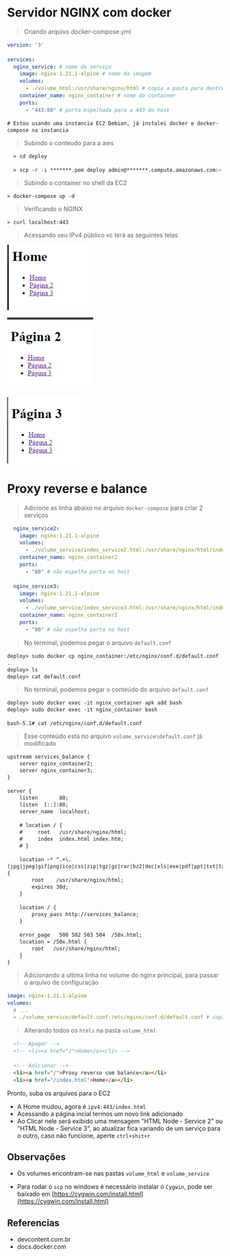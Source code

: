 # Servidor NGINX com docker

> Criando arquivo docker-compose.yml
```yml
version: '3'

services:  
  nginx_service: # nome do serviço
    image: nginx:1.21.1-alpine # nome da imagem
    volumes:    
      - ./volume_html:/usr/share/nginx/html # copia a pasta para dentro do container
    container_name: nginx_container # nome do container
    ports:
      - "443:80" # porta espelhada para a 443 do host
```

```script
# Estou usando uma instancia EC2 Debian, já instalei docker e docker-compose na instancia
```

> Subindo o conteudo para a aws
```shell
  > cd deploy

  > scp -r -i *******.pem deploy admin@*******.compute.amazonaws.com:~
```

> Subindo o container no shell da EC2
```shell
> docker-compose up -d
```

> Verificando o NGINX
```shell
> curl localhost:443
```

> Acessando seu IPv4 público vc terá as seguintes telas

![home.PNG](https://github.com/leandrocotrim/nginx-docker/blob/main/home.PNG)            

![page2.PNG](https://github.com/leandrocotrim/nginx-docker/blob/main/page2.PNG)

![page3.PNG](https://github.com/leandrocotrim/nginx-docker/blob/main/page3.PNG)


# Proxy reverse e balance

> Adicione as linha abaixo no arquivo `docker-compose` para criar 2 serviços
```yml
  nginx_service2:
    image: nginx:1.21.1-alpine
    volumes:    
      - ./volume_service/index_service2.html:/usr/share/nginx/html/index.html # copia o arquivo para o container
    container_name: nginx_container2
    ports:
      - "80" # não espelha porta no host

  nginx_service3:
    image: nginx:1.21.1-alpine
    volumes:    
      - ./volume_service/index_service3.html:/usr/share/nginx/html/index.html # copia o arquivo para o container
    container_name: nginx_container3
    ports:
      - "80" # não espelha porta no host
```

> No terminal, podemos pegar o arquivo `default.conf`
```shell
deploy> sudo docker cp nginx_container:/etc/nginx/conf.d/default.conf .
deploy> ls
deploy> cat default.conf
```

> No terminal, podemos pegar o conteúdo do arquivo `default.conf`
```shell
deploy> sudo docker exec -it nginx_container apk add bash
deploy> sudo docker exec -it nginx_container bash

bash-5.1# cat /etc/nginx/conf.d/default.conf 
```

> Esse conteúdo está no arquivo `volume_service\default.conf` já modificado

```nginx
upstream services_balance {
    server nginx_container2;
    server nginx_container3;
}

server {
    listen       80;
    listen  [::]:80;
    server_name  localhost;

    # location / {
    #     root   /usr/share/nginx/html;
    #     index  index.html index.htm;
    # }

    location ~* ^.+\.(jpg|jpeg|gif|png|ico|css|zip|tgz|gz|rar|bz2|doc|xls|exe|pdf|ppt|txt|tar|mid|midi|wav|bmp|rtf|js|html)$ {
        root    /usr/share/nginx/html;        
        expires 30d;
    }

    location / {
        proxy_pass http://services_balance;        
    }

    error_page   500 502 503 504  /50x.html;
    location = /50x.html {
        root   /usr/share/nginx/html;
    }
}

```

> Adicionando a ultima linha no volume do nginx principal, para passar o arquivo de configuração
```yml
image: nginx:1.21.1-alpine
volumes:    
  # ...
  - ./volume_service/default.conf:/etc/nginx/conf.d/default.conf # copia arquivo de configuração para o container
```

> Alterando todos os `htmls` na pasta `volume_html`

```html
  <!-- Apagar -->
  <!-- <li><a href="/">Home</a></li> -->

  <!-- Adicionar -->
  <li><a href="/">Proxy reverso com balance</a></li>
  <li><a href="/index.html">Home</a></li>
```
Pronto, suba os arquivos para o EC2
- A Home mudou, agora é `ipv4:443/index.html`
- Acessando a página incial termos um novo link adicionado
- Ao Clicar nele será exibido uma mensagem "HTML Node - Service 2" ou "HTML Node - Service 3", ao atualizar fica variando de um serviço para o outro, caso não funcione, aperte `ctrl+shit+r`

## Observações
- Os volumes encontram-se nas pastas `volume_html` e `volume_service`

- Para rodar o `scp` no windows é necessário instalar o `Cygwin`, pode ser baixado em [https://cygwin.com/install.html](https://cygwin.com/install.html)

## Referencias
- devcontent.com.br
- docs.docker.com
